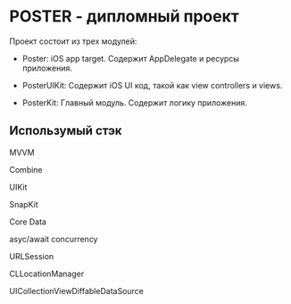 #  POSTER - дипломный проект


Проект состоит из трех модулей:
- Poster: iOS app target. Содержит AppDelegate и ресурсы приложения.

- PosterUIKit: Содержит iOS UI код, такой как view controllers и views.

- PosterKit: Главный модуль. Содержит логику приложения.

## Использумый стэк




MVVM

Combine

UIKit

SnapKit

Core Data

asyc/await concurrency

URLSession

CLLocationManager

UICollectionViewDiffableDataSource
